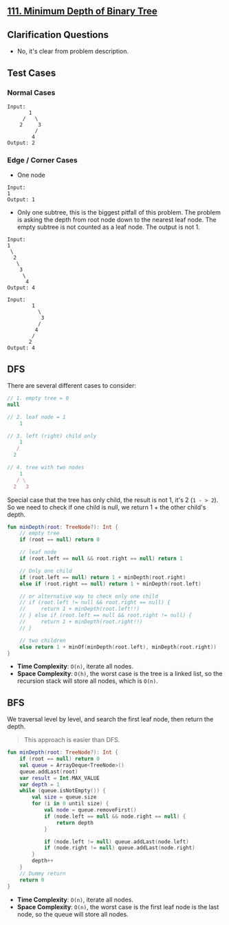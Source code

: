 ## [111. Minimum Depth of Binary Tree](https://leetcode.com/problems/minimum-depth-of-binary-tree/description/)

## Clarification Questions
* No, it's clear from problem description.
 
## Test Cases
### Normal Cases
```
Input: 
       1
     /   \
    2     3
         /
        4
Output: 2
```
### Edge / Corner Cases
* One node
```
Input:
1
Output: 1
```

* Only one subtree, this is the biggest pitfall of this problem. The problem is asking the depth from root node down to the nearest leaf node. The empty subtree is not counted as a leaf node. The output is not 1.
```
Input: 
1
 \
  2
   \
    3
     \
      4
Output: 4

Input:
        1
          \
           3
          /
         4
        /
       2
Output: 4
```

## DFS
There are several different cases to consider:
```js
// 1. empty tree = 0
null

// 2. leaf node = 1
    1

// 3. left (right) child only
    1
   /
  2

// 4. tree with two nodes
    1
   / \
  2   3
```

Special case that the tree has only child, the result is not 1, it's 2 (`1 - > 2`). So we need to check if one child is null, we return 1 + the other child's depth.

```kotlin
fun minDepth(root: TreeNode?): Int {
    // empty tree
    if (root == null) return 0

    // leaf node
    if (root.left == null && root.right == null) return 1

    // Only one child
    if (root.left == null) return 1 + minDepth(root.right)
    else if (root.right == null) return 1 + minDepth(root.left)

    // or alternative way to check only one child
    // if (root.left != null && root.right == null) {
    //     return 1 + minDepth(root.left!!)
    // } else if (root.left == null && root.right != null) {
    //     return 1 + minDepth(root.right!!)
    // }

    // two children
    else return 1 + minOf(minDepth(root.left), minDepth(root.right))
}
```
* **Time Complexity**: `O(n)`, iterate all nodes.
* **Space Complexity**: `O(h)`, the worst case is the tree is a linked list, so the recursion stack will store all nodes, which is `O(n)`.

## BFS
We traversal level by level, and search the first leaf node, then return the depth.

> This approach is easier than DFS.

```kotlin
fun minDepth(root: TreeNode?): Int {
    if (root == null) return 0
    val queue = ArrayDeque<TreeNode>()
    queue.addLast(root)
    var result = Int.MAX_VALUE
    var depth = 1
    while (queue.isNotEmpty()) {
        val size = queue.size
        for (i in 0 until size) {
            val node = queue.removeFirst()
            if (node.left == null && node.right == null) {
                return depth
            }

            if (node.left != null) queue.addLast(node.left)
            if (node.right != null) queue.addLast(node.right)
        }
        depth++
    }
    // Dummy return
    return 0
}
```
* **Time Complexity**: `O(n)`, iterate all nodes.
* **Space Complexity**: `O(n)`, the worst case is the first leaf node is the last node, so the queue will store all nodes.